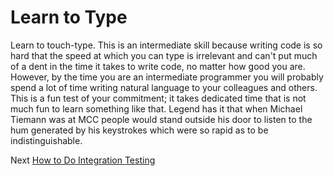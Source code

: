 # Learn to Type
[//]: # (Version:1.0.0)
Learn to touch-type. This is an intermediate skill because writing code is so hard that the speed at which you can type is irrelevant and can't put much of a dent in the time it takes to write code, no matter how good you are. However, by the time you are an intermediate programmer you will probably spend a lot of time writing natural language to your colleagues and others. This is a fun test of your commitment; it takes dedicated time that is not much fun to learn something like that. Legend has it that when Michael Tiemann was at MCC people would stand outside his door to listen to the hum generated by his keystrokes which were so rapid as to be indistinguishable.

Next [How to Do Integration Testing](08-How-to-Do-Integration-Testing.md)